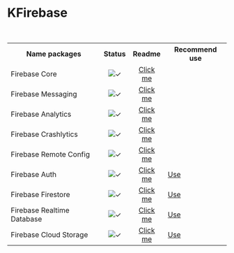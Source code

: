 # KFirebase

<br>

<table>
  <tr>
    <th style="text-align:center;">Name packages</th>
    <th style="text-align:center;">Status</th>
    <th style="text-align:center;">Readme</th>
    <th style="text-align:center;">Recommend use</th>

  </tr>
  <tr>
    <td style="">Firebase Core</td>
    <td style="text-align:center;"><img src="https://img.shields.io/badge/%20✓-green?style=flat-square&color=276221" alt="✓"></td>
    <td style="text-align:center;"><a href="https://github.com/the-best-is-best/KFirebaseCore/blob/main/README.MD">Click me</a></td>
  </tr>
  <tr>
    <td style="">Firebase Messaging</td>
    <td style="text-align:center;"><img src="https://img.shields.io/badge/%20✓-green?style=flat-square&color=276221" alt="✓"></td>
    <td style="text-align:center;"><a href="https://github.com/the-best-is-best/KFirebase/blob/main/FirebaseMessaging/readme.md">Click me</a></td>
  </tr>
  <tr>
    <td style="">Firebase Analytics</td>
    <td style="text-align:center;"><img src="https://img.shields.io/badge/%20✓-green?style=flat-square&color=276221" alt="✓"></td>
    <td style="text-align:center;"><a href="https://github.com/the-best-is-best/KFirebaseAnalytics/blob/main/README.MD">Click me</a></td>
  </tr>
  <tr>
    <td style="">Firebase Crashlytics</td>
    <td style="text-align:center;"><img src="https://img.shields.io/badge/%20✓-green?style=flat-square&color=276221" alt="✓"></td>
    <td style="text-align:center;"><a href="https://github.com/the-best-is-best/TouchLabCrashlytics/blob/main/readme.MD">Click me</a></td>
  </tr>
   <tr>
    <td style="">Firebase Remote Config</td>
    <td style="text-align:center;"><img src="https://img.shields.io/badge/%20✓-green?style=flat-square&color=276221" alt="✓"></td>
    <td style="text-align:center;"><a href="https://github.com/the-best-is-best/KFirebaseRemoteConfig/blob/main/README.MD">Click me</a></td>
  </tr>
    <tr>
    <td style="">Firebase Auth</td>
    <td style="text-align:center;"><img src="https://img.shields.io/badge/%20✓-green?style=flat-square&color=ffd32c" alt="✓"></td>
    <td style="text-align:center;"><a href="https://github.com/the-best-is-best/KFirebase/blob/main/FirebaseAuth/readme.md">Click me</a></td>
    <td style=""><a href="https://github.com/GitLiveApp/firebase-kotlin-sdk"> Use </a> </td>

</tr>
    <tr>
        <td style="">Firebase Firestore</td>
        <td style="text-align:center;"><img src="https://img.shields.io/badge/%20✓-green?style=flat-square&color=ffd32c" alt="✓"></td>
        <td style="text-align:center;"><a href="https://github.com/the-best-is-best/KFirebase/blob/main/FirebaseFirestore/readme.md">Click me</a></td>
    <td style=""><a href="https://github.com/GitLiveApp/firebase-kotlin-sdk"> Use </a> </td>

</tr>
     <tr>
        <td style="">Firebase Realtime Database</td>
        <td style="text-align:center;"><img src="https://img.shields.io/badge/%20✓-green?style=flat-square&color=276221" alt="✓"></td>
        <td style="text-align:center;"><a href="https://github.com/the-best-is-best/KFirebase/blob/main/FirebaseDatabase/readme.md">Click me</a></td>
      <td style=""><a href="https://github.com/GitLiveApp/firebase-kotlin-sdk"> Use </a> </td>
  </tr>
        <tr>
        <td style="">Firebase Cloud Storage</td>
        <td style="text-align:center;"><img src="https://img.shields.io/badge/%20✓-green?style=flat-square&color=ffd32c" alt="✓"></td>
        <td style="text-align:center;"><a href="https://github.com/the-best-is-best/KFirebase/blob/main/FirebaseStorage/readme.md">Click me</a></td>
    <td style=""><a href="https://github.com/GitLiveApp/firebase-kotlin-sdk"> Use </a> </td>

[//]: # (    </tr>)

[//]: # (        <tr>)

[//]: # (        <td style="">Firebase Remote Config</td>)

[//]: # (        <td style="text-align:center;"><img src="https://img.shields.io/badge/%20x-red?style=flat-square&color=c30010" alt="x"></td>)

[//]: # (        <td style="text-align:center;"><a href="https://github.com/the-best-is-best/KFirebase/blob/main/FirebaseRemoteConfig/readme.md">Click me</a></td>)

[//]: # (    </tr>)
</table>
